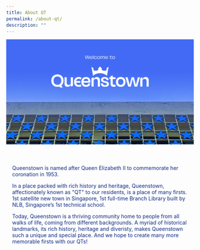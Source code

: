 ```yaml
---
title: About QT
permalink: /about-qt/
description: ""
---
```

![](/images/ABOUT%20QT/about-qt-banner.png)

<div style="padding-top:24px; padding-left: 16px; padding-right: 16px">
	<p class="description">Queenstown is named after Queen Elizabeth II to commemorate her coronation in 1953. </p><p class="description">In a place packed with rich history and heritage, Queenstown, affectionately known as "QT" to our residents, is a place of many firsts. 1st satellite new town in Singapore, 1st full-time Branch Library built by NLB, Singapore’s 1st technical school.  </p><p class="description">Today, Queenstown is a thriving community home to people from all walks of life, coming from different backgrounds. A myriad of historical landmarks, its rich history, heritage and diveristy, makes Queenstown such a unique and special place. And we hope to create many more memorable firsts with our QTs!</p>
</div>

<style>	
	.description {
		font-size: 20;
		color: #102A80;
	}
</style>